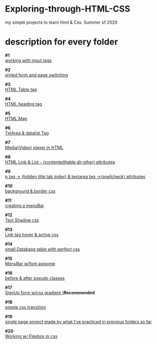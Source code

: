 # Exploring-through-HTML-CSS
my simple  projects to learn html &amp; Css.  Summer of 2020
# description for every folder

**#1** <br/> 
[working with input tags](https://github.com/mr-amirfazel/Exploring-through-HTML-CSS/tree/master/1 "Named link title")

**#2** <br/> 
[styled form and page switching](https://github.com/mr-amirfazel/Exploring-through-HTML-CSS/tree/master/2 "Named link title")

**#3** <br/> 
[HTML Table tag](https://github.com/mr-amirfazel/Exploring-through-HTML-CSS/tree/master/3 "Named link title")

**#4** <br/> 
[HTML heading tag](https://github.com/mr-amirfazel/Exploring-through-HTML-CSS/tree/master/4 "Named link title")

**#5** <br/> 
[HTML Map](https://github.com/mr-amirfazel/Exploring-through-HTML-CSS/tree/master/5 "Named link title")

**#6** <br/> 
[TxtArea & datalist Tag](https://github.com/mr-amirfazel/Exploring-through-HTML-CSS/tree/master/6 "Named link title")

**#7** <br/> 
[Media(Video) player in HTML](https://github.com/mr-amirfazel/Exploring-through-HTML-CSS/tree/master/7 "Named link title")

**#8** <br/> 
[HTML Link & List - (contenteditable,dir,other) attributes](https://github.com/mr-amirfazel/Exploring-through-HTML-CSS/tree/master/8 "Named link title")

**#9** <br/> 
[p tag -> (hidden,title,tab index) & textarea tag ->(spellcheck) attributes](https://github.com/mr-amirfazel/Exploring-through-HTML-CSS/tree/master/9 "Named link title")


**#10** <br/> 
[background & border css](https://github.com/mr-amirfazel/Exploring-through-HTML-CSS/tree/master/10 "Named link title")

**#11** <br/> 
[creating a menuBar](https://github.com/mr-amirfazel/Exploring-through-HTML-CSS/tree/master/11 "Named link title")

**#12** <br/> 
[Text Shadow css](https://github.com/mr-amirfazel/Exploring-through-HTML-CSS/tree/master/12 "Named link title")

**#13** <br/> 
[Link tag hover & active css](https://github.com/mr-amirfazel/Exploring-through-HTML-CSS/tree/master/13 "Named link title")
  
**#14** <br/> 
[small Database table with perfect css](https://github.com/mr-amirfazel/Exploring-through-HTML-CSS/tree/master/14 "Named link title")
  
**#15** <br/> 
[MenuBar w/font awsome](https://github.com/mr-amirfazel/Exploring-through-HTML-CSS/tree/master/15 "Named link title")
  
**#16** <br/> 
[before & after pseudo classes](https://github.com/mr-amirfazel/Exploring-through-HTML-CSS/tree/master/16 "Named link title")
  
**#17** <br/> 
[SignUp form w/css gradient )](https://github.com/mr-amirfazel/Exploring-through-HTML-CSS/tree/master/17 "Named link title")**Recommended**
  
**#18** <br/> 
[simple css transition](https://github.com/mr-amirfazel/Exploring-through-HTML-CSS/tree/master/18 "Named link title")
  
**#19** <br/> 
[single page project made by what I've practiced in previous folders so far](https://github.com/mr-amirfazel/Exploring-through-HTML-CSS/tree/master/19 "Named link title")
  
  **#20** <br/> 
[Working w/ Flexbox in css](https://github.com/mr-amirfazel/Exploring-through-HTML-CSS/tree/master/20 "Named link title")
